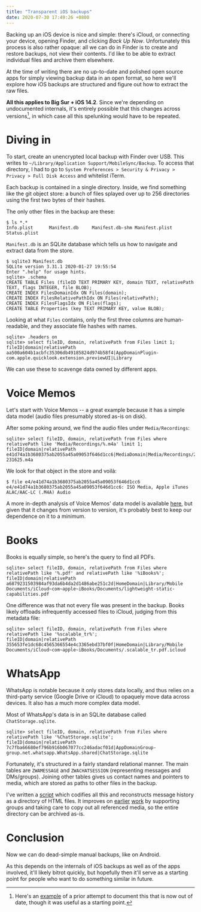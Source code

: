 ```yaml
---
title: "Transparent iOS backups"
date: 2020-07-30 17:49:26 +0800
---
```


Backing up an iOS device is nice and simple: there's iCloud, or connecting your device, opening Finder, and clicking _Back Up Now_.
Unfortunately this process is also rather opaque: all we can do in Finder is to create and restore backups, not view their contents.
I'd like to be able to extract individual files and archive them elsewhere.

At the time of writing there are no up-to-date and polished open source apps for simply viewing backup data in an open format, so here we'll explore how iOS backups are structured and figure out how to extract the raw files.

**All this applies to Big Sur + iOS 14.2**. Since we're depending on undocumented internals, it's entirely possible that this changes across versions[^1], in which case all this spelunking would have to be repeated.

# Diving in

To start, create an unencrypted local backup with Finder over USB. This writes to `~/Library/Application Support/MobileSync/Backup`. To access that directory, I had to go to `System Preferences > Security & Privacy > Privacy > Full Disk Access` and whitelist iTerm.

<!-- https://apple.stackexchange.com/a/390593 -->

Each backup is contained in a single directory. Inside, we find something like the git object store: a bunch of files splayed over up to 256 directories using the first two bytes of their hashes.

The only other files in the backup are these:

```
$ ls *.*
Info.plist      Manifest.db     Manifest.db-shm Manifest.plist  Status.plist
```

`Manifest.db` is an SQLite database which tells us how to navigate and extract data from the store.

```
$ sqlite3 Manifest.db
SQLite version 3.31.1 2020-01-27 19:55:54
Enter ".help" for usage hints.
sqlite> .schema
CREATE TABLE Files (fileID TEXT PRIMARY KEY, domain TEXT, relativePath TEXT, flags INTEGER, file BLOB);
CREATE INDEX FilesDomainIdx ON Files(domain);
CREATE INDEX FilesRelativePathIdx ON Files(relativePath);
CREATE INDEX FilesFlagsIdx ON Files(flags);
CREATE TABLE Properties (key TEXT PRIMARY KEY, value BLOB);
```

Looking at what `Files` contains, only the first three columns are human-readable, and they associate file hashes with names.

```
sqlite> .headers on
sqlite> select fileID, domain, relativePath from Files limit 1;
fileID|domain|relativePath
aa500a604b1acbfc35306db49185824d974b58f4|AppDomainPlugin-com.apple.quicklook.extension.previewUI|Library
```

We can use these to scavenge data owned by different apps.

# Voice Memos

Let's start with Voice Memos -- a great example because it has a simple data model (audio files presumably stored as-is on disk).

After some poking around, we find the audio files under `Media/Recordings`:

```
sqlite> select fileID, domain, relativePath from Files where relativePath like 'Media/Recordings/%.m4a' limit 1;
fileID|domain|relativePath
e41d74a1b3680375ab2055a45a09053f646d1cc6|MediaDomain|Media/Recordings/20190704 231625.m4a
```

We look for that object in the store and voilà:

```
$ file e4/e41d74a1b3680375ab2055a45a09053f646d1cc6
e4/e41d74a1b3680375ab2055a45a09053f646d1cc6: ISO Media, Apple iTunes ALAC/AAC-LC (.M4A) Audio
```

A more in-depth analysis of Voice Memos' data model is available [here](https://iopscience.iop.org/article/10.1088/1742-6596/1345/5/052053/pdf), but given that it changes from version to version, it's probably best to keep our dependence on it to a minimum.

# Books

Books is equally simple, so here's the query to find all PDFs.

```
sqlite> select fileID, domain, relativePath from Files where relativePath like '%.pdf' and relativePath like '%iBooks%';
fileID|domain|relativePath
a6879231503984af93da6b4da2d1486abe251c2d|HomeDomain|Library/Mobile Documents/iCloud~com~apple~iBooks/Documents/lightweight-static-capabilities.pdf
```

One difference was that not every file was present in the backup. Books likely offloads infrequently accessed files to iCloud, judging from this metadata file:

```
sqlite> select fileID, domain, relativePath from Files where relativePath like '%scalable_tr%';
fileID|domain|relativePath
355653fe1dc68c4565366554e4c3365ebd37bf0f|HomeDomain|Library/Mobile Documents/iCloud~com~apple~iBooks/Documents/.scalable_tr.pdf.icloud
```

# WhatsApp

WhatsApp is notable because it only stores data locally, and thus relies on a third-party service (Google Drive or iCloud) to opaquely move data across devices.
It also has a much more complex data model.

Most of WhatsApp's data is in an SQLite database called `ChatStorage.sqlite`.

```
sqlite> select fileID, domain, relativePath from Files where relativePath like '%ChatStorage.sqlite';
fileID|domain|relativePath
7c7fba66680ef796b916b067077cc246adacf01d|AppDomainGroup-group.net.whatsapp.WhatsApp.shared|ChatStorage.sqlite
```

Fortunately, it's structured in a fairly standard relational manner. The main tables are `ZWAMESSAGE` and `ZWACHATSESSION` (representing messages and DMs/groups). Joining other tables gives us contact names and pointers to media, which are stored as paths to other files in the backup.

I've written a [script](https://github.com/dariusf/ios-backup) which codifies all this and reconstructs message history as a directory of HTML files. It improves on [earlier](https://medium.com/@1522933668924/extracting-whatsapp-messages-from-backups-with-code-examples-49186de94ab4) [work](https://github.com/pixel3rr0r/whatsapp_chat_dump) by supporting groups and taking care to copy out all referenced media, so the entire directory can be archived as-is.

# Conclusion

Now we can do dead-simple manual backups, like on Android.

As this depends on the internals of iOS backups as well as of the apps involved, it'll likely bitrot quickly, but hopefully then it'll serve as a starting point for people who want to do something similar in future.

[^1]: Here's an [example](https://commons.erau.edu/cgi/viewcontent.cgi?article=1099&context=jdfsl) of a prior attempt to document this that is now out of date, though it was useful as a starting point.
